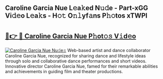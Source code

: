 ## Caroline Garcia Nue L𝚎a𝚔ed N𝚞𝚍e - Part-xGG Vi𝚍𝚎o L𝚎a𝚔s - H𝚘𝚝 O𝚗𝚕yf𝚊ns P𝚑𝚘tos xTWPI

# <h2><a href="http://kf80a0c.oniu.top/?m=Caroline+Garcia+Nue">🔗👉 🔴 Caroline Garcia Nue P𝚑ot𝚘𝚜 V𝚒d𝚎o</a></h2>

[![Caroline Garcia Nue Nu𝚍e𝚜](https://i.imgur.com/0qMVB7G.gif)](http://kf80a0c.oniu.top/?m=Caroline+Garcia+Nue)
Web-based artist and dance collaborator Caroline Garcia Nue, recognized for sharing dance and lifestyle ideas through solo and collaborative dance performances and short videos. Innovative director Caroline Garcia Nue, famed for their remarkable abilities and achievements in guiding film and theater productions.  
